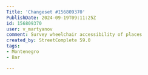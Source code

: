 ```yaml
---
Title: 'Changeset #156809370'
PublishDate: 2024-09-19T09:11:25Z
id: 156809370
user: v_martyanov
comment: Survey wheelchair accessibility of places
created_by: StreetComplete 59.0
tags:
- Montenegro
- Bar

---
```

